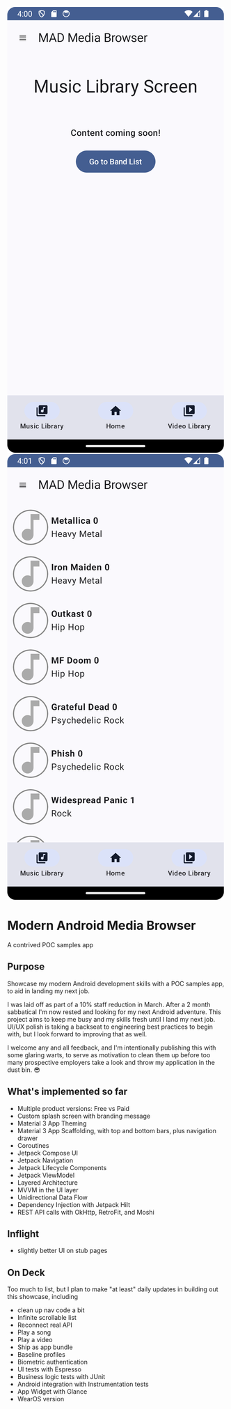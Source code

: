 ![Music Library Screen](docs/images/Music%20Library%20Screen.png)
![Band List Screen](docs/images/Band%20List%20Screen.png)



# Modern Android Media Browser
A contrived POC samples app

## Purpose
Showcase my modern Android development skills with a POC samples app, to aid in landing my next job.

I was laid off as part of a 10% staff reduction in March. After a 2 month sabbatical I'm now rested and looking for my next Android adventure.
This project aims to keep me busy and my skills fresh until I land my next job. UI/UX polish is taking a backseat to engineering best practices to 
begin with, but I look forward to improving that as well.

I welcome any and all feedback, and I'm intentionally publishing this with some glaring warts, to serve as motivation to clean them up before
too many prospective employers take a look and throw my application in the dust bin. :sunglasses: 

## What's implemented so far
- Multiple product versions: Free vs Paid
- Custom splash screen with branding message 
- Material 3 App Theming
- Material 3 App Scaffolding, with top and bottom bars, plus navigation drawer
- Coroutines
- Jetpack Compose UI
- Jetpack Navigation
- Jetpack Lifecycle Components
- Jetpack ViewModel 
- Layered Architecture
- MVVM in the UI layer
- Unidirectional Data Flow
- Dependency Injection with Jetpack Hilt
- REST API calls with OkHttp, RetroFit, and Moshi

## Inflight
- slightly better UI on stub pages

## On Deck
Too much to list, but I plan to make "at least" daily updates in building out this showcase, including
- clean up nav code a bit
- Infinite scrollable list
- Reconnect real API
- Play a song
- Play a video
- Ship as app bundle
- Baseline profiles
- Biometric authentication
- UI tests with Espresso
- Business logic tests with JUnit
- Android integration with Instrumentation tests
- App Widget with Glance
- WearOS version
